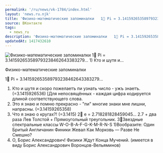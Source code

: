```yaml
---
permalink: '/ru/news/vk-1784/index.html'
layout: 'news.ru.njk'
title: 'Физико-математические запоминалки   1⃣ Pi = 3.141592653589793238462643383279... 1) Кто и шутя и'
source: ВКонтакте
tags:
  - news_ru
description: 'Физико-математические запоминалки   1⃣ Pi = 3.141592653589793238462643383279... 1) Кто и шутя и…'
updatedAt: 1417432610
---
```

![Физико-математические запоминалки   1⃣ Pi = 3.141592653589793238462643383279... 1) Кто и шутя и…](https://sun9-28.userapi.com/impf/c623120/v623120833/eebf/Xa0vJ0euEYw.jpg?size=700x678&quality=96&proxy=1&sign=fd8f2c065e9cec69013ce197d2bbf5f8&c_uniq_tag=qDlroLvoOuk1sPpomGvbTshpHfKU2h8CaTUaFzSytzU&type=album)

Физико-математические запоминалки

1⃣ Pi = 3.141592653589793238462643383279...
1) Кто и шутя и скоро пожелаетъ пи узнать число - ужъ знаетъ. (=3.1415926536)
[Для непосвящённых - каждая цифра кодируется длиной соответствующего слова.
2) Это я знаю и помню прекрасно - "пи" многие знаки мне лишни, напрасны. (=3.14159265358)
3) Что я знаю о кругах?! (=3.1415)
2⃣ e = 2.718281828459045...
2.7 + два раза Лев Толстой + Прямоугольный треугольник.
3⃣Звездные спектральные классы W-O-B-A-F-G-K-M-R-N-S
1)Вообразите: Один Бритый Англичанин Финики Жевал Как Морковь — Разве Не Смешно?
2) О, Борис Александрович! Физики Ждут Конца Мучений.
(имеется в виду Борис Александрович Воронцов-Вельяминов)
